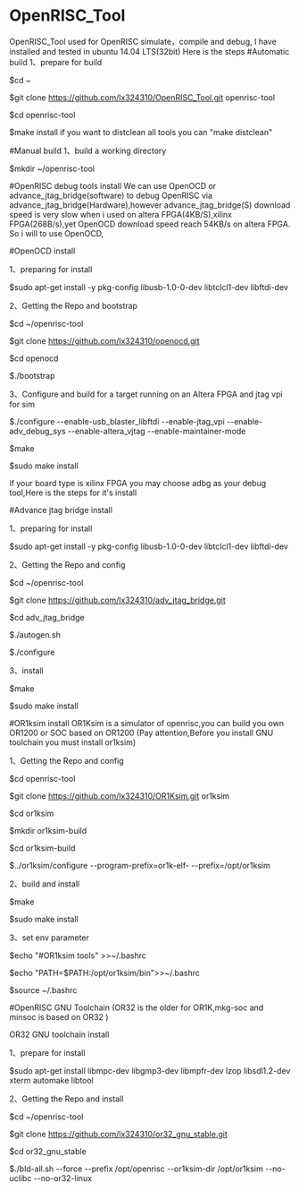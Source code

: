 # OpenRISC_Tool 
OpenRISC_Tool used for OpenRISC simulate，compile and debug, I have installed and tested in ubuntu 14.04 LTS(32bit) 
Here is the steps 
#Automatic build
1、prepare for build
  
  $cd ~
  
  $git clone https://github.com/lx324310/OpenRISC_Tool.git openrisc-tool
  
  $cd openrisc-tool
  
  $make install
if you want to distclean all tools you can "make distclean"
  
#Manual build
1、build a working directory
  
  $mkdir ~/openrisc-tool
  
#OpenRISC debug tools install
We can use OpenOCD or advance_jtag_bridge(software) to debug OpenRISC via advance_jtag_bridge(Hardware),however advance_jtag_bridge(S) download speed is very slow when i used on altera FPGA(4KB/S),xilinx FPGA(268B/s),yet OpenOCD download speed reach 54KB/s on altera FPGA. So i will to use OpenOCD,

#OpenOCD install

1、preparing for install
  
  $sudo apt-get install -y pkg-config libusb-1.0-0-dev libtclcl1-dev libftdi-dev
  
2、Getting the Repo and bootstrap
  
  $cd ~/openrisc-tool
  
  $git clone https://github.com/lx324310/openocd.git
  
  $cd openocd
  
  $./bootstrap

3、Configure and build for a target running on an Altera FPGA and jtag vpi for sim
  
  $./configure --enable-usb_blaster_libftdi --enable-jtag_vpi --enable-adv_debug_sys --enable-altera_vjtag  --enable-maintainer-mode

  $make 
  
  $sudo make install

if your board type is xilinx FPGA you may choose adbg as your debug tool,Here is the steps for it's install

#Advance jtag bridge install

1、preparing for install

  $sudo apt-get install -y pkg-config libusb-1.0-0-dev libtclcl1-dev libftdi-dev

2、Getting the Repo and config

  $cd ~/openrisc-tool

$git clone https://github.com/lx324310/adv_jtag_bridge.git

  $cd adv_jtag_bridge

  $./autogen.sh

  $./configure

3、install

  $make

  $sudo make install

#OR1ksim install
OR1Ksim is a simulator of openrisc,you can build you own OR1200 or SOC based on OR1200
(Pay attention,Before you install GNU toolchain you must install or1ksim)
  
1、Getting the Repo and config

  $cd openrisc-tool
  
  $git clone https://github.com/lx324310/OR1Ksim.git or1ksim
  
  $cd or1ksim
  
  $mkdir or1ksim-build
  
  $cd or1ksim-build
  
  $../or1ksim/configure --program-prefix=or1k-elf- --prefix=/opt/or1ksim
  
2、build and install

  $make
  
  $sudo make install

3、set env parameter
  
  $echo "#OR1ksim tools" >>~/.bashrc
  
  $echo "PATH=\$PATH:/opt/or1ksim/bin">>~/.bashrc
  
  $source ~/.bashrc
  
#OpenRISC GNU Toolchain
(OR32 is the older for OR1K,mkg-soc and minsoc is based on OR32 )

OR32 GNU toolchain install

1、prepare for install 

  $sudo apt-get install libmpc-dev libgmp3-dev libmpfr-dev lzop libsdl1.2-dev xterm automake libtool
  
2、Getting the Repo and install
  
  $cd ~/openrisc-tool
  
  $git clone https://github.com/lx324310/or32_gnu_stable.git

  $cd or32_gnu_stable
  
  $./bld-all.sh --force --prefix /opt/openrisc --or1ksim-dir /opt/or1ksim --no-uclibc --no-or32-linux 


  



  
